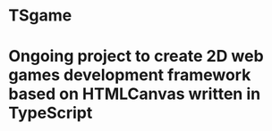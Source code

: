 # TSgame
# Ongoing project to create 2D web games development framework based on HTMLCanvas written in TypeScript
